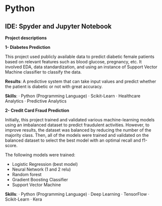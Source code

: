 # Python

## IDE: Spyder and Jupyter Notebook

**Project descriptions**

**1- Diabetes Prediction**

This project used publicly available data to predict diabetic female patients based on relevant features such as blood glucose, pregnancy, etc. It involved EDA, data standardization, and using an instance of Support Vector Machine classifier to classify the data. 

**Results**: A predictive system that can take input values and predict whether the patient is diabetic or not with great accuracy. 

**Skills**: · Python (Programming Language) · Scikit-Learn · Healthcare Analytics · Predictive Analytics



**2- Credit Card Fraud Prediction**

Initially, this project trained and validated various machine-learning models using an imbalanced dataset to predict fraudulent activities. However, to improve results, the dataset was balanced by reducing the number of the majority class. Then, all of the models were trained and validated on the balanced dataset to select the best model with an optimal recall and f1-score. 

The following models were trained: 

- Logistic Regression (best model)
- Neural Network (1 and 2 relu)
- Random forest
- Gradient Boosting Classifier 
- Support Vector Machine
  
**Skills**: · Python (Programming Language) · Deep Learning · TensorFlow · Scikit-Learn · Kera


